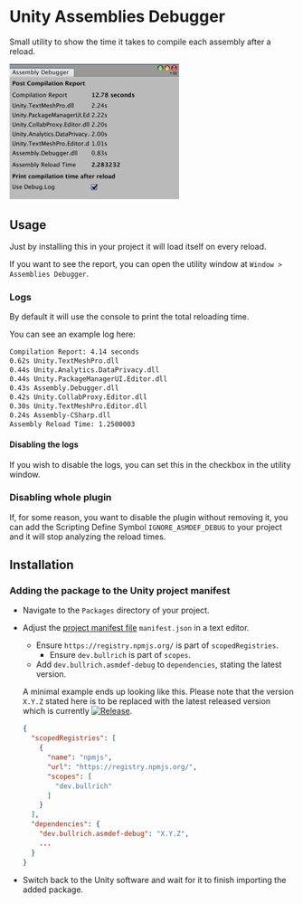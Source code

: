 # Unity Assemblies Debugger

Small utility to show the time it takes to compile each assembly after a reload.

<img src=".github/example.png" width="300">

## Usage

Just by installing this in your project it will load itself on every reload.

If you want to see the report, you can open the utility window at `Window > Assemblies Debugger`.

### Logs

By default it will use the console to print the total reloading time.

You can see an example log here:

```
Compilation Report: 4.14 seconds
0.62s Unity.TextMeshPro.dll
0.44s Unity.Analytics.DataPrivacy.dll
0.44s Unity.PackageManagerUI.Editor.dll
0.43s Assembly.Debugger.dll
0.42s Unity.CollabProxy.Editor.dll
0.30s Unity.TextMeshPro.Editor.dll
0.24s Assembly-CSharp.dll
Assembly Reload Time: 1.2500003
```

#### Disabling the logs

If you wish to disable the logs, you can set this in the checkbox in the utility window.

### Disabling whole plugin

If, for some reason, you want to disable the plugin without removing it, you can add the Scripting Define Symbol 
`IGNORE_ASMDEF_DEBUG` to your project and it will stop analyzing the reload times.

## Installation

### Adding the package to the Unity project manifest

* Navigate to the `Packages` directory of your project.
* Adjust the [project manifest file][Project-Manifest] `manifest.json` in a text editor.
  * Ensure `https://registry.npmjs.org/` is part of `scopedRegistries`.
    * Ensure `dev.bullrich` is part of `scopes`.
  * Add `dev.bullrich.asmdef-debug` to `dependencies`, stating the latest version.

  A minimal example ends up looking like this. 
  Please note that the version `X.Y.Z` stated here is to be replaced with the latest released version which is currently [![Release][Version-Release]][Releases].
  ```json
  {
    "scopedRegistries": [
      {
        "name": "npmjs",
        "url": "https://registry.npmjs.org/",
        "scopes": [
          "dev.bullrich"
        ]
      }
    ],
    "dependencies": {
      "dev.bullrich.asmdef-debug": "X.Y.Z",
      ...
    }
  }
  ```
* Switch back to the Unity software and wait for it to finish importing the added package.

[Project-Manifest]: https://docs.unity3d.com/Manual/upm-manifestPrj.html
[Version-Release]: https://img.shields.io/github/v/release/Bullrich/Unity-Assembly-Debugger
[Releases]: https://github.com/Bullrich/Unity-Assembly-Debugger/releases